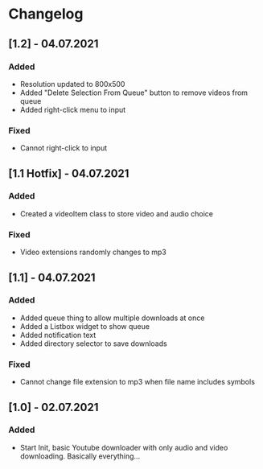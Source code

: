 # Changelog

## [1.2] - 04.07.2021

### Added
- Resolution updated to 800x500
- Added "Delete Selection From Queue" button to remove videos from queue
- Added right-click menu to input

### Fixed
- Cannot right-click to input

## [1.1 Hotfix] - 04.07.2021

### Added
- Created a videoItem class to store video and audio choice

### Fixed
- Video extensions randomly changes to mp3

## [1.1] - 04.07.2021
### Added
- Added queue thing to allow multiple downloads at once
- Added a Listbox widget to show queue
- Added notification text
- Added directory selector to save downloads

### Fixed
- Cannot change file extension to mp3 when file name includes symbols

## [1.0] - 02.07.2021
### Added
- Start Init, basic Youtube downloader with only audio and video downloading. Basically everything...